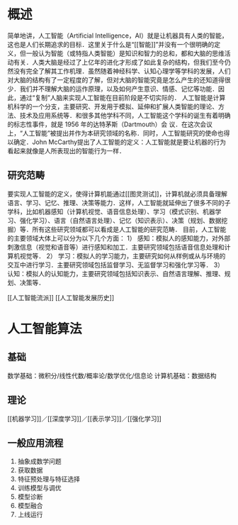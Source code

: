 # 概述
简单地讲，人工智能（Artificial Intelligence，AI）就是让机器具有人类的智能，这也是人们长期追求的目标．这里关于什么是“[[智能]]”并没有一个很明确的定义，但一般认为智能（或特指人类智能）是知识和智力的总和，都和大脑的思维活动有关．人类大脑是经过了上亿年的进化才形成了如此复杂的结构，但我们至今仍然没有完全了解其工作机理．虽然随着神经科学、认知心理学等学科的发展，人们对大脑的结构有了一定程度的了解，但对大脑的智能究竟是怎么产生的还知道得很少．我们并不理解大脑的运作原理，以及如何产生意识、情感、记忆等功能．因此，通过“复制”人脑来实现人工智能在目前阶段是不切实际的．
人工智能是计算机科学的一个分支，主要研究、开发用于模拟、延伸和扩展人类智能的理论、方法、技术及应用系统等．和很多其他学科不同，人工智能这个学科的诞生有着明确的标志性事件，就是 1956 年的达特茅斯（Dartmouth）会 议．在这次会议上，“人工智能”被提出并作为本研究领域的名称．同时，人工智能研究的使命也得以确定．John McCarthy提出了人工智能的定义：人工智能就是要让机器的行为看起来就像是人所表现出的智能行为一样．

## 研究范畴
要实现人工智能的定义，使得计算机能通过[[图灵测试]]，计算机就必须具备理解语言、学习、记忆、推理、决策等能力．这样，人工智能就延伸出了很多不同的子学科，比如机器感知（计算机视觉、语音信息处理）、学习（模式识别、机器学习、强化学习）、语言（自然语言处理）、记忆（知识表示）、决策（规划、数据挖掘）等．所有这些研究领域都可以看成是人工智能的研究范畴．
目前，人工智能的主要领域大体上可以分为以下几个方面：
1） 感知：模拟人的感知能力，对外部刺激信息（视觉和语音等）进行感知和加工．主要研究领域包括语音信息处理和计算机视觉等．
2） 学习：模拟人的学习能力，主要研究如何从样例或从与环境的交互中进行学习．主要研究领域包括监督学习、无监督学习和强化学习等．
3） 认知：模拟人的认知能力，主要研究领域包括知识表示、自然语言理解、推理、规划、决策等．

[[人工智能流派]]
[[人工智能发展历史]]

# 人工智能算法
## 基础
数学基础：微积分/线性代数/概率论/数学优化/信息论
计算机基础：数据结构
## 理论
[[机器学习]]／[[深度学习]]／[[表示学习]]／[[强化学习]]
## 一般应用流程
1. 抽象成数学问题
2. 获取数据
3. 特征预处理与特征选择
4. 训练模型与调优
5. 模型诊断
6. 模型融合
7. 上线运行